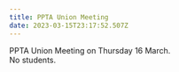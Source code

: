 ```yaml
---
title: PPTA Union Meeting
date: 2023-03-15T23:17:52.507Z
---
```

PPTA Union Meeting on Thursday 16 March.  
No students.